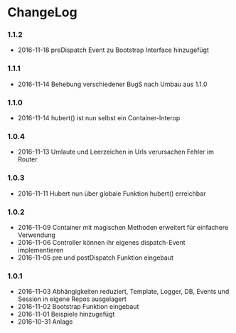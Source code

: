 # ChangeLog

### 1.1.2
- 2016-11-18 preDispatch Event zu Bootstrap Interface hinzugefügt

### 1.1.1
- 2016-11-14 Behebung verschiedener BugS nach Umbau aus 1.1.0

### 1.1.0
- 2016-11-14 hubert() ist nun selbst ein Container-Interop

### 1.0.4
- 2016-11-13 Umlaute und Leerzeichen in Urls verursachen Fehler im Router

### 1.0.3
- 2016-11-11 Hubert nun über globale Funktion hubert() erreichbar

### 1.0.2 
- 2016-11-09 Container mit magischen Methoden erweitert für einfachere Verwendung
- 2016-11-06 Controller können ihr eigenes dispatch-Event implementieren
- 2016-11-05 pre und postDispatch Funktion eingebaut

### 1.0.1
- 2016-11-03 Abhängigkeiten reduziert, Template, Logger, DB, Events und Session in eigene Repos ausgelagert
- 2016-11-02 Bootstrap Funktion eingebaut
- 2016-11-01 Beispiele hinzugefügt
- 2016-10-31 Anlage
